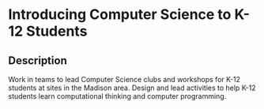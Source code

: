 # Introducing Computer Science to K-12 Students

## Description

Work in teams to lead Computer Science clubs and workshops for K-12 students at sites in the Madison area. Design and lead activities to help K-12 students learn computational thinking and computer programming.
